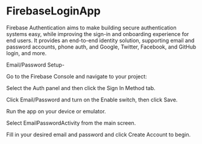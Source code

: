# FirebaseLoginApp
Firebase Authentication aims to make building secure authentication systems easy, while improving the sign-in and onboarding experience for end users. It provides an end-to-end identity solution, supporting email and password accounts, phone auth, and Google, Twitter, Facebook, and GitHub login, and more.

Email/Password Setup-

Go to the Firebase Console and navigate to your project:

Select the Auth panel and then click the Sign In Method tab.

Click Email/Password and turn on the Enable switch, then click Save.

Run the app on your device or emulator.

Select EmailPasswordActivity from the main screen.

Fill in your desired email and password and click Create Account to begin.
